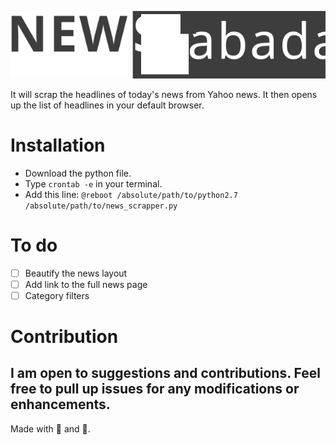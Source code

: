 ![news_kabada](news_kabada.svg)

It will scrap the headlines of today's news from Yahoo news. It then opens up the list of headlines in your default browser.

# Installation

- Download the python file.
- Type `crontab -e` in your terminal.
- Add this line: `@reboot /absolute/path/to/python2.7 /absolute/path/to/news_scrapper.py`

# To do

- [ ] Beautify the news layout
- [ ] Add link to the full news page
- [ ] Category filters

# Contribution
I am open to suggestions and contributions. Feel free to pull up issues for any modifications or enhancements.
---

Made with :blue_heart: and :musical_note:.